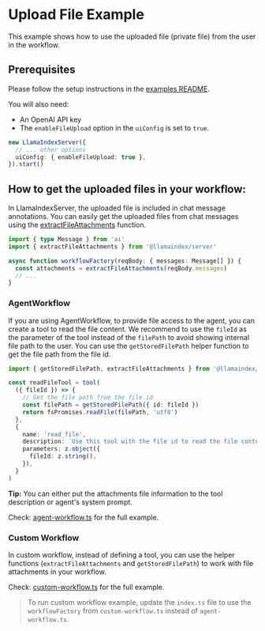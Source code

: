 # Upload File Example

This example shows how to use the uploaded file (private file) from the user in the workflow.

## Prerequisites

Please follow the setup instructions in the [examples README](../README.md).

You will also need:

- An OpenAI API key
- The `enableFileUpload` option in the `uiConfig` is set to `true`.

```typescript
new LlamaIndexServer({
  // ... other options
  uiConfig: { enableFileUpload: true },
}).start()
```

## How to get the uploaded files in your workflow:

In LlamaIndexServer, the uploaded file is included in chat message annotations. You can easily get the uploaded files from chat messages using the [extractFileAttachments](https://github.com/llamaindex/llamaindex/blob/main/packages/server/src/utils/events.ts) function.

```typescript
import { type Message } from 'ai'
import { extractFileAttachments } from '@llamaindex/server'

async function workflowFactory(reqBody: { messages: Message[] }) {
  const attachments = extractFileAttachments(reqBody.messages)
  // ...
}
```

### AgentWorkflow

If you are using AgentWorkflow, to provide file access to the agent, you can create a tool to read the file content. We recommend to use the `fileId` as the parameter of the tool instead of the `filePath` to avoid showing internal file path to the user. You can use the `getStoredFilePath` helper function to get the file path from the file id.

```typescript
import { getStoredFilePath, extractFileAttachments } from '@llamaindex/server'

const readFileTool = tool(
  ({ fileId }) => {
    // Get the file path from the file id
    const filePath = getStoredFilePath({ id: fileId })
    return fsPromises.readFile(filePath, 'utf8')
  },
  {
    name: 'read_file',
    description: `Use this tool with the file id to read the file content. The available file are: [${attachments.map(file => file.id).join(', ')}]`,
    parameters: z.object({
      fileId: z.string(),
    }),
  }
)
```

**Tip:** You can either put the attachments file information to the tool description or agent's system prompt.

Check: [agent-workflow.ts](./agent-workflow.ts) for the full example.

### Custom Workflow

In custom workflow, instead of defining a tool, you can use the helper functions (`extractFileAttachments` and `getStoredFilePath`) to work with file attachments in your workflow.

Check: [custom-workflow.ts](./custom-workflow.ts) for the full example.

> To run custom workflow example, update the `index.ts` file to use the `workflowFactory` from `custom-workflow.ts` instead of `agent-workflow.ts`.
